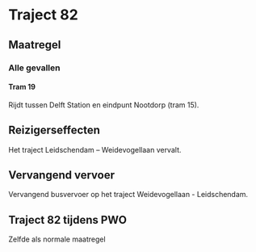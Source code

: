 # Traject 82
## Maatregel
### Alle gevallen

#### Tram 19
Rijdt tussen Delft Station en eindpunt Nootdorp (tram 15).

## Reizigerseffecten
Het traject Leidschendam – Weidevogellaan vervalt.

## Vervangend vervoer
Vervangend busvervoer op het traject Weidevogellaan -  Leidschendam.

## Traject 82 tijdens PWO
Zelfde als normale maatregel
